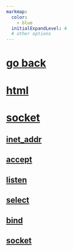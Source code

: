 ```yaml
---
markmap:
  color:
    - blue
  initialExpandLevel: 4
  # other options
---
```


# [go back](../index.html)
# [html](html/index.html)
# [socket](socket/index.html)
## [inet_addr](socket/inet_addr/index.html)
## [accept](socket/accept/index.html)
## [listen](socket/listen/index.html)
## [select](socket/select/index.html)
## [bind](socket/bind/index.html)
## [socket](socket/socket/index.html)
